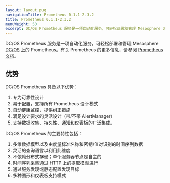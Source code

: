 ```yaml
---
layout: layout.pug
navigationTitle: Prometheus 0.1.1-2.3.2
title: Prometheus 0.1.1-2.3.2
menuWeight: 50
excerpt: DC/OS Prometheus 服务是一项自动化服务，可轻松部署和管理 Mesosphere DC/OS 上的 Prometheus。
---
```


DC/OS Prometheus 服务是一项自动化服务，可轻松部署和管理 Mesosphere  [DC/OS](https://mesosphere.com/product/) 上的 Prometheus。有关 Prometheus 的更多信息，请参阅 [Prometheus 文档](https://prometheus.io/docs/introduction/overview/)。

## 优势
DC/OS Prometheus 具备以下优势：
1. 专为可靠性设计
2. 易于配置，支持所有 Prometheus 设计模式
3. 自动健康监控，提供纠正措施
4. 满足设计要求的灵活设计（带/不带 AlertManager）
5. 支持数据收集、持久性、通知和仪表板的广泛集成。

DC/OS Prometheus 的主要特性包括：
1. 多维数据模型以及由度量标准名称和密钥/值对识别的时间序列数据
2. 灵活的查询语言以利用此维度
3. 不依赖分布式存储；单个服务器节点是自主的
4. 时间序列采集通过 HTTP 上的提取模型进行
5. 通过服务发现或静态配置发现目标
6. 多种图形和仪表板支持模式
